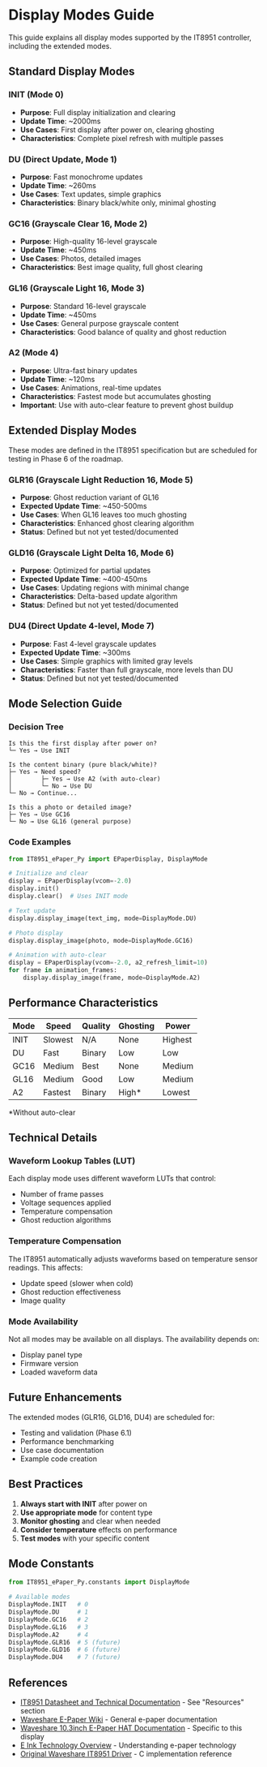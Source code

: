 # Display Modes Guide

This guide explains all display modes supported by the IT8951 controller, including the extended modes.

## Standard Display Modes

### INIT (Mode 0)

- **Purpose**: Full display initialization and clearing
- **Update Time**: ~2000ms
- **Use Cases**: First display after power on, clearing ghosting
- **Characteristics**: Complete pixel refresh with multiple passes

### DU (Direct Update, Mode 1)

- **Purpose**: Fast monochrome updates
- **Update Time**: ~260ms
- **Use Cases**: Text updates, simple graphics
- **Characteristics**: Binary black/white only, minimal ghosting

### GC16 (Grayscale Clear 16, Mode 2)

- **Purpose**: High-quality 16-level grayscale
- **Update Time**: ~450ms
- **Use Cases**: Photos, detailed images
- **Characteristics**: Best image quality, full ghost clearing

### GL16 (Grayscale Light 16, Mode 3)

- **Purpose**: Standard 16-level grayscale
- **Update Time**: ~450ms
- **Use Cases**: General purpose grayscale content
- **Characteristics**: Good balance of quality and ghost reduction

### A2 (Mode 4)

- **Purpose**: Ultra-fast binary updates
- **Update Time**: ~120ms
- **Use Cases**: Animations, real-time updates
- **Characteristics**: Fastest mode but accumulates ghosting
- **Important**: Use with auto-clear feature to prevent ghost buildup

## Extended Display Modes

These modes are defined in the IT8951 specification but are scheduled for testing in Phase 6 of the roadmap.

### GLR16 (Grayscale Light Reduction 16, Mode 5)

- **Purpose**: Ghost reduction variant of GL16
- **Expected Update Time**: ~450-500ms
- **Use Cases**: When GL16 leaves too much ghosting
- **Characteristics**: Enhanced ghost clearing algorithm
- **Status**: Defined but not yet tested/documented

### GLD16 (Grayscale Light Delta 16, Mode 6)

- **Purpose**: Optimized for partial updates
- **Expected Update Time**: ~400-450ms
- **Use Cases**: Updating regions with minimal change
- **Characteristics**: Delta-based update algorithm
- **Status**: Defined but not yet tested/documented

### DU4 (Direct Update 4-level, Mode 7)

- **Purpose**: Fast 4-level grayscale updates
- **Expected Update Time**: ~300ms
- **Use Cases**: Simple graphics with limited gray levels
- **Characteristics**: Faster than full grayscale, more levels than DU
- **Status**: Defined but not yet tested/documented

## Mode Selection Guide

### Decision Tree

```text
Is this the first display after power on?
└─ Yes → Use INIT

Is the content binary (pure black/white)?
├─ Yes → Need speed?
│        ├─ Yes → Use A2 (with auto-clear)
│        └─ No → Use DU
└─ No → Continue...

Is this a photo or detailed image?
├─ Yes → Use GC16
└─ No → Use GL16 (general purpose)
```

### Code Examples

```python
from IT8951_ePaper_Py import EPaperDisplay, DisplayMode

# Initialize and clear
display = EPaperDisplay(vcom=-2.0)
display.init()
display.clear()  # Uses INIT mode

# Text update
display.display_image(text_img, mode=DisplayMode.DU)

# Photo display
display.display_image(photo, mode=DisplayMode.GC16)

# Animation with auto-clear
display = EPaperDisplay(vcom=-2.0, a2_refresh_limit=10)
for frame in animation_frames:
    display.display_image(frame, mode=DisplayMode.A2)
```

## Performance Characteristics

| Mode | Speed | Quality | Ghosting | Power |
|------|-------|---------|----------|--------|
| INIT | Slowest | N/A | None | Highest |
| DU | Fast | Binary | Low | Low |
| GC16 | Medium | Best | None | Medium |
| GL16 | Medium | Good | Low | Medium |
| A2 | Fastest | Binary | High* | Lowest |

*Without auto-clear

## Technical Details

### Waveform Lookup Tables (LUT)

Each display mode uses different waveform LUTs that control:

- Number of frame passes
- Voltage sequences applied
- Temperature compensation
- Ghost reduction algorithms

### Temperature Compensation

The IT8951 automatically adjusts waveforms based on temperature sensor readings. This affects:

- Update speed (slower when cold)
- Ghost reduction effectiveness
- Image quality

### Mode Availability

Not all modes may be available on all displays. The availability depends on:

- Display panel type
- Firmware version
- Loaded waveform data

## Future Enhancements

The extended modes (GLR16, GLD16, DU4) are scheduled for:

- Testing and validation (Phase 6.1)
- Performance benchmarking
- Use case documentation
- Example code creation

## Best Practices

1. **Always start with INIT** after power on
2. **Use appropriate mode** for content type
3. **Monitor ghosting** and clear when needed
4. **Consider temperature** effects on performance
5. **Test modes** with your specific content

## Mode Constants

```python
from IT8951_ePaper_Py.constants import DisplayMode

# Available modes
DisplayMode.INIT   # 0
DisplayMode.DU     # 1
DisplayMode.GC16   # 2
DisplayMode.GL16   # 3
DisplayMode.A2     # 4
DisplayMode.GLR16  # 5 (future)
DisplayMode.GLD16  # 6 (future)
DisplayMode.DU4    # 7 (future)
```

## References

- [IT8951 Datasheet and Technical Documentation](https://www.waveshare.com/wiki/6inch_HD_e-Paper_HAT) - See "Resources" section
- [Waveshare E-Paper Wiki](https://www.waveshare.com/wiki/Main_Page#Display.2FE-Paper) - General e-paper documentation
- [Waveshare 10.3inch E-Paper HAT Documentation](https://www.waveshare.com/wiki/10.3inch_e-Paper_HAT) - Specific to this display
- [E Ink Technology Overview](https://www.eink.com/technology.html) - Understanding e-paper technology
- [Original Waveshare IT8951 Driver](https://github.com/waveshareteam/IT8951-ePaper) - C implementation reference
